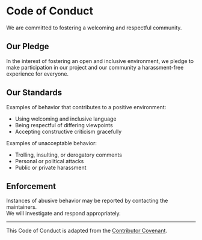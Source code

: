 # Code of Conduct

We are committed to fostering a welcoming and respectful community.

## Our Pledge

In the interest of fostering an open and inclusive environment, we pledge to make participation in our project and our community a harassment-free experience for everyone.

## Our Standards

Examples of behavior that contributes to a positive environment:

- Using welcoming and inclusive language
- Being respectful of differing viewpoints
- Accepting constructive criticism gracefully

Examples of unacceptable behavior:

- Trolling, insulting, or derogatory comments
- Personal or political attacks
- Public or private harassment

## Enforcement

Instances of abusive behavior may be reported by contacting the maintainers.  
We will investigate and respond appropriately.

---

This Code of Conduct is adapted from the [Contributor Covenant](https://www.contributor-covenant.org/).
